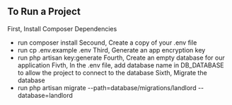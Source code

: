 ## To Run a Project

First, Install Composer Dependencies
- run composer install
Secound, Create a copy of your .env file
- run cp .env.example .env
Third, Generate an app encryption key
- run php artisan key:generate
Fourth, Create an empty database for our application
Fivth, In the .env file, add database name in DB_DATABASE to allow the project to connect to the database
Sixth, Migrate the database
- run php artisan migrate --path=database/migrations/landlord --database=landlord
